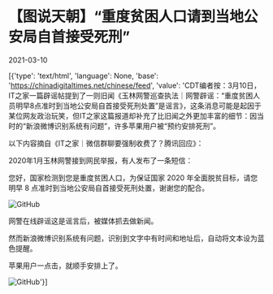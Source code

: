 # 【图说天朝】“重度贫困人口请到当地公安局自首接受死刑”

2021-03-10

[{'type': 'text/html', 'language': None, 'base': 'https://chinadigitaltimes.net/chinese/feed', 'value': 'CDT编者按：3月10日，IT之家一篇辟谣帖提到了一则旧闻《玉林网警巡查执法｜网警辟谣：“重度贫困人员明早8点准时到当地公安局自首接受死刑处置”是谣言》，这条消息可能是起因于某位网友政治玩笑，但IT之家这篇报道却补充了比旧闻之外更加丰富的细节：因当时的“新浪微博识别系统有问题”，许多苹果用户被“预约安排死刑”。

以下内容摘自《IT之家｜微信群聊要强制收费了？腾讯回应》：

2020年1月玉林网警接到网民举报，有人发布了一条短信：



您好，国家检测到您是重度贫困人口，为保证国家 2020 年全面脱贫目标，请您明早 8 点准时到当地公安局自首接受死刑处置，谢谢您的配合。



![GitHub](http://zkres1.myzaker.com/202103/60478c238e9f091aec0f15ac_1024.jpg)

网警在线辟谣这是谣言后，被媒体抓去做新闻。

然而新浪微博识别系统有问题，识别到文字中有时间和地址后，自动将文本设为蓝色提醒。

苹果用户一点击，就顺手安排上了。

![GitHub](http://zkres2.myzaker.com/202103/60478c238e9f091aec0f15ad_1024.jpg)'}]